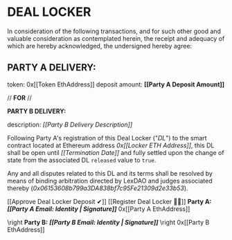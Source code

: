 # **__DEAL LOCKER__**

In consideration of the following transactions, and for such other good and valuable consideration as contemplated herein, the receipt and adequacy of which are hereby acknowledged, the undersigned hereby agree:

## __**PARTY A DELIVERY:**__ 

token: 0x[[Token EthAddress]]
deposit amount: **[[Party A Deposit Amount]]**

// __**FOR**__ //

__**PARTY B DELIVERY:**__ 

description: *[[Party B Delivery Description]]*

Following Party A's registration of this Deal Locker ("*DL*") to the smart contract located at Ethereum address *0x[[Locker ETH Address]]*, this DL shall be open until *[[Termination Date]]* and fully settled upon the change of state from the associated DL `released` value to `true`.

Any and all disputes related to this DL and its terms shall be resolved by means of binding arbitration directed by LexDAO and judges associated thereby (*0x06153608b799a3DA838bf7c95Fe21309d2e33b53*).

[[Approve Deal Locker Deposit ✔]]
[[Register Deal Locker 📜🔐]]
**Party A:** __*[[Party A Email: Identity | Signature]]*__
0x[[Party A EthAddress]]

\right **Party B:** __*[[Party B Email: Identity | Signature]]*__
\right 0x[[Party B EthAddress]]
